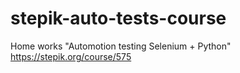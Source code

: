 # stepik-auto-tests-course
Home works "Automotion testing  Selenium + Python"
https://stepik.org/course/575